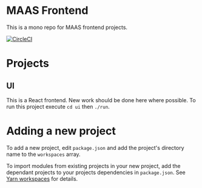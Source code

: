 MAAS Frontend
=============

This is a mono repo for MAAS frontend projects.

[![CircleCI](https://circleci.com/gh/canonical-web-and-design/maas-fe/tree/master.svg?style=svg)](https://circleci.com/gh/canonical-web-and-design/maas-fe/tree/master)

# Projects

## UI
This is a React frontend. New work should be done here where possible.
To run this project execute `cd ui` then `./run`.

# Adding a new project
To add a new project, edit `package.json` and add the project's directory name to the `workspaces` array.

To import modules from existing projects in your new project, add the dependant projects to your projects dependencies in `package.json`. See [Yarn workspaces](https://yarnpkg.com/lang/en/docs/workspaces/) for details.
